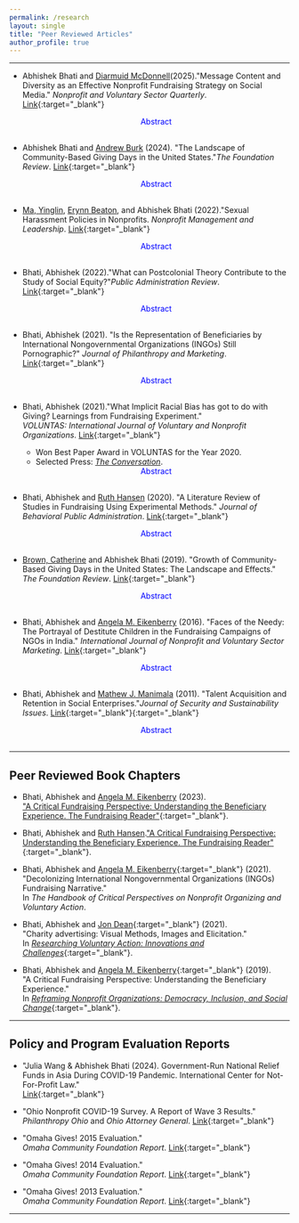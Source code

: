 ```yaml
---
permalink: /research
layout: single
title: "Peer Reviewed Articles"
author_profile: true
---
```


___
<!-- I am interested in understanding how to further democratize nonprofit and civil society organizations by giving voice to marginalized communities and increasing their effectiveness in solving complex problems arising from both government and market failures. 

My current research focuses on how growing competition to attract new donations affects nonprofits’ fundraising strategies, including social media use for attracting and retaining donors and its effects on their organizational structure and relationships with beneficiaries.

<!-- <iframe src="https://player.vimeo.com/video/789853477?h=adbbe25ef6&autoplay=1" width="350" height="200" frameborder="0" allow="autoplay; fullscreen" allowfullscreen></iframe> -->

<!-- ## Peer Reviewed Articles -->

- Abhishek Bhati and [Diarmuid McDonnell](https://scholar.google.com/citations?user=TaR1F1QAAAAJ&hl=en)(2025)."Message Content and Diversity as an Effective Nonprofit Fundraising Strategy on Social Media." *Nonprofit and Voluntary Sector Quarterly*. [Link](https://journals.sagepub.com/doi/abs/10.1177/08997640241303920){:target="_blank"}
  <details>
  <summary style="list-style: none; cursor: pointer;">
    <span class="btn btn--info" style="width: 100%; display: block; text-align: center; margin-bottom: 1rem; color : blue">
      Abstract
    </span>
  </summary>
  <div class="notice--info">
    <p>This article explores the relationship between solicitation messages posted by nonprofit organizations on their Facebook profile and attracting donations during online fundraising events. Recent studies suggest that certain types of messages are more effective at spurring donors to give, but the evidence base is founded mainly on experimental designs. We use observational data for 752 nonprofits that participated in one or both of the Omaha Gives fundraising events in 2015 and 2020. Using the total amount of money donated to each organization as our outcome, we find nonprofits that post more diverse solicitation messages raise more money during online fundraising events. Consistent with previous studies, social media network size and activity (likes, posts, and shares) are once again important factors in explaining fundraising success. Our results provide deeper insights into the nuances of social media strategies for attracting donors and raising funds.</p>
  </div>
  </details>


- Abhishek Bhati and [Andrew Burk](https://www.unomaha.educollege-of-public-affairs-and-community-service/public-administration/research-centers/digital-governance-and-analytics-lab/staff/andrew.php) (2024). "The Landscape of Community-Based Giving Days in the United States."*The Foundation Review*. [Link](https://scholarworks.gvsu.edu/cgi/viewcontent.cgi?article=1674&context=tfr){:target="_blank"}
  <details>
  <summary style="list-style: none; cursor: pointer;">
    <span class="btn btn--info" style="width: 100%; display: block; text-align: center; margin-bottom: 1rem; color : blue">
      Abstract
    </span>
  </summary>
  <div class="notice--info">
    <p> No abstract here</p>
  </div>
  </details>


- [Ma, Yinglin](https://government.eku.edu/people/ma), [Erynn Beaton](https://glenn.osu.edu/erynn-beaton), and Abhishek Bhati (2022)."Sexual Harassment Policies in Nonprofits. *Nonprofit Management and Leadership*. [Link](https://onlinelibrary.wiley.com/doi/10.1002/nml.21526){:target="_blank"}
  <details>
  <summary style="list-style: none; cursor: pointer;">
    <span class="btn btn--info" style="width: 100%; display: block; text-align: center; margin-bottom: 1rem; color : blue">
      Abstract
    </span>
  </summary>
  <div class="notice--info">
    <p>The nonprofit sector strives to be a virtuous and transparent space, one that is diverse, inclusive, and welcoming. Still, inappropriate and exclusionary behaviors can and do occur in nonprofits—one of which is sexual harassment (SXH). Currently, little research on SXH in the nonprofit sector exists, and even less is known about the steps taken by nonprofits to protect their employees and stakeholders from SXH. This study examines rates of SXH policy adoption among nonprofits and the relationship between SXH policy adoption and organizational characteristics. Drawing from a state-wide survey, we find that there is wide variation among nonprofits in their adoption of a written SXH policy. Organizations that have full-time employees, more revenue, and greater capacity are more likely to have a policy. Organizations that serve women are no more likely to have a policy; however, lesbian, gay, bisexual, and transgender-serving organizations are more likely to have a policy. We discuss the implications of these results, including the conceptualization of SXH as part of the broader issues of discrimination, harassment, and bullying in nonprofits.</p>
  </div>
  </details>

- Bhati, Abhishek (2022)."What can Postcolonial Theory Contribute to the Study of Social Equity?"*Public Administration Review*. [Link](https://onlinelibrary.wiley.com/doi/10.1111/puar.13523){:target="_blank"}
  <details>
  <summary style="list-style: none; cursor: pointer;">
    <span class="btn btn--info" style="width: 100%; display: block; text-align: center; margin-bottom: 1rem; color : blue">
      Abstract
    </span>
  </summary>
  <div class="notice--info">
    <p>There is a unanimous agreement among scholars that social equity scholarship is essential to the study of public administration. One area of weakness in the social equity literature is its inability to develop a theoretical understanding of the complexities of race, gender, and ethnicity. This viewpoint addresses the call of Pandey, Bearfield, and Hall (2022), arguing “concept of race in public administration remains woefully undertheorized” by exploring key tenets of Postcolonial theory. Postcolonial theory can bolster social equity literature by providing a much-needed theoretical framework to systematically understand the marginalization and subordination of people of color for centuries through representation, production of knowledge, and power. The postcolonial theory also challenges the portrayal of all non-White minorities as one collective hegemonic identity and, therefore, can provide a sound theoretical grounding to social equity scholarship.</p>
  </div>
  </details>

- Bhati, Abhishek (2021). "Is the Representation of Beneficiaries by International Nongovernmental Organizations (INGOs) Still Pornographic?"  *Journal of Philanthropy and Marketing*. [Link](https://doi.org/10.1002/nvsm.1722){:target="_blank"}
  <details>
  <summary style="list-style: none; cursor: pointer;">
    <span class="btn btn--info" style="width: 100%; display: block; text-align: center; margin-bottom: 1rem; color : blue">
      Abstract
    </span>
  </summary>
  <div class="notice--info">
    <p>This paper examines how beneficiaries are represented by International Nongovernmental Organizations (INGOs) to attract potential donors' attention and if such representations stereotype people of color living in developing countries. The study draws on the multi-level methodological approach to understand the content and overall meaning of 320 photos from the 32 largest INGOs operating in the United States. Findings suggest that INGOs still portray beneficiaries stereotypical and thereby reinforcing colonial narratives of “Othering” by an overwhelming representation of single mothers, infants, and girls, and few representations of men and families; and greater emphasis on deliberately positive representation.</p>
  </div>
  </details>

- Bhati, Abhishek (2021)."What Implicit Racial Bias has got to do with Giving? Learnings from Fundraising Experiment."  
  *VOLUNTAS: International Journal of Voluntary and Nonprofit Organizations*. [Link](https://link.springer.com/article/10.1007/s11266-020-00277-8){:target="_blank"}
  - Won Best Paper Award in VOLUNTAS for the Year 2020.
  - Selected Press: [*The Conversation*](https://theconversation.com/prejudice-against-people-with-darker-skin-may-make-donors-less-generous-147891).
  <details>
  <summary style="list-style: none; cursor: pointer;">
    <span class="btn btn--info" style="width: 100%; display: block; text-align: center; margin-bottom: 1rem; color : blue">
      Abstract
    </span>
  </summary>
  <div class="notice--info">
    <p>This article explores the relationship between implicit (unconscious) color bias and giving by answering the research question: How does a donor’s implicit color biases affect giving to beneficiaries living in developing countries? The study draws from a fundraising survey consisting of 750 participants measuring their implicit biases using the Skin-tone Implicit Association Test (IAT) and their willingness to give along with their sociodemographic data. The findings show higher implicit color biases reduce the probability of giving a higher donation (more than $10). The results provide important new evidence about the negative relationship between implicit color bias and giving and highlight ethical concerns regarding the portrayal of beneficiaries in fundraising advertisements..</p>
  </div>
  </details>

- Bhati, Abhishek and [Ruth Hansen](https://www.uww.edu/cobe/cobe-directory/profile?id=hansenru) (2020). "A Literature Review of Studies in Fundraising Using Experimental Methods." *Journal of Behavioral Public Administration*. [Link](https://journal-bpa.org/index.php/jbpa/article/view/129){:target="_blank"}
  <details>
  <summary style="list-style: none; cursor: pointer;">
    <span class="btn btn--info" style="width: 100%; display: block; text-align: center; margin-bottom: 1rem; color : blue">
      Abstract
    </span>
  </summary>
  <div class="notice--info">
    <p>This paper extends previous literature reviews focusing on fundraising and the mechanisms motivating charitable giving. We analyze 187 experimental research articles focusing on fundraising, published in journals across diverse disciplines between 2007-2019. Interest in studying fundraising spans many disciplines, each of which tends to focus on different aspects, supporting earlier claims that fundraising has no single academic “home.” Most of the literature focuses on two key areas: the philanthropic environment in which fundraising occurs, largely focused on potential donors’ experiences, preferences, and motivations; and testing fundraising tactics and techniques that result in different behavior by potential donors. More than 40% of the experiments were published in Economics journals. Correspondingly, topics such as warm glow and mechanisms such as lotteries, raffles, and auctions are well represented. Experimental studies largely omit the practical and the ethical considerations of fundraisers and of beneficiaries. For instance, studies focusing on the identified victim phenomenon often stereotype beneficiaries in order to foster guilt among donors and thereby increase giving. We identify several opportunities for research to examine new questions to support ethical and effective fundraising practice and nonprofit administration.</p>
  </div>
  </details>

- [Brown, Catherine](https://www.linkedin.com/in/catherine-h-brown-326b033?trk=public_profile_browsemap) and Abhishek Bhati (2019). "Growth of Community-Based Giving Days in the United States: The Landscape and Effects."  
  *The Foundation Review*. [Link](https://scholarworks.gvsu.edu/tfr/vol11/iss3/5/){:target="_blank"}
  <details>
  <summary style="list-style: none; cursor: pointer;">
    <span class="btn btn--info" style="width: 100%; display: block; text-align: center; margin-bottom: 1rem; color : blue">
      Abstract
    </span>
  </summary>
  <div class="notice--info">
    <p> Over the past decade, local and regional community foundations across the United States have adopted “giving days” as a means to build awareness, bolster community pride, and raise money for local nonprofit organizations. Despite the increasing prevalence of giving days, little scholarly research has empirically examined this phenomenon and its impact, particularly at the local and regional levels.

    To address these gaps, this article shares the findings of a study that examined similarities and differences across communities’ giving days and sought to evaluate the extent to which those days led to more giving at the community level.

    While the study found that aggregate amounts raised through giving days are increasing, the median amount raised has dropped substantially and the range is widening. Still, there was substantial growth from 2009 through 2016 in the number of giving days in the U.S., raising over $1 billion across counties, cities, and states and thereby growing philanthropy within communities.</p>
  </div>
  </details>

- Bhati, Abhishek and [Angela M. Eikenberry](https://www.unomaha.edu/college-of-public-affairs-and-community-service/public-administration/about-us/faculty-staff/angela-eikenberry.php) (2016). "Faces of the Needy: The Portrayal of Destitute Children in the Fundraising Campaigns of NGOs in India." *International Journal of Nonprofit and Voluntary Sector Marketing*. [Link](https://onlinelibrary.wiley.com/doi/abs/10.1002/nvsm.1542){:target="_blank"}
  <details>
  <summary style="list-style: none; cursor: pointer;">
    <span class="btn btn--info" style="width: 100%; display: block; text-align: center; margin-bottom: 1rem; color : blue">
      Abstract
    </span>
  </summary>
  <div class="notice--info">
    <p>This paper focuses on the portrayal of children in fundraising campaigns by nongovernmental organizations (NGOs) working in India and answers the following questions: How do children feel about their portrayal in the images of funding campaigns? How do photographers or managers/directors affiliated with NGOs view their portrayal of destitute children? The study draws on data from analysis of images, focus groups with children, and interviews with photographers and campaign managers from NGOs working in different parts of India. Findings suggest that children like to be portrayed as happy and in a “good light”, telling the whole story about their lives but that also generates awareness about hardships they face, such as child labor; NGOs face a challenge in representing beneficiaries in a good light while also showing “need” to donors; and children interviewed were unaware of the purpose of the images as a fundraising and marketing tool, raising ethical concerns.</p>
  </div>
  </details>

- Bhati, Abhishek and [Mathew J. Manimala](https://scholar.google.com/citations?user=djEa50sAAAAJ&hl=en) (2011). "Talent Acquisition and Retention in Social Enterprises."*Journal of Security and Sustainability Issues*. [Link](https://repository.iimb.ac.in/handle/2074/11723){:target="_blank"}{:target="_blank"}
  <details>
  <summary style="list-style: none; cursor: pointer;">
    <span class="btn btn--info" style="width: 100%; display: block; text-align: center; margin-bottom: 1rem; color : blue">
      Abstract
    </span>
  </summary>
  <div class="notice--info">
    <p>Over the years there has been a phenomenal growth in the number of social enterprises in India. This is partly a consequence of a new policy of the government to gradually withdraw from social development activities. The gap thus created is being filled by social enterprises. A social enterprise can be a for-profit or not-for-profit venture engaged in income-generating activities with an agenda of bringing positive change in the society. While social enterprises are engaged in the development of people, it is rather paradoxical that they experience a variety of problems with respect to the management of human resources within their enterprises. It is common knowledge that social enterprises perennially struggle with various critical human resources issues such as getting employees at low rates of compensation, providing growth opportunities for employees within the organization, retaining talent especially in the middle management, providing clearly defined roles and tasks to employees, leading to high attrition and increasing the cost of acquiring and training new employees. Thus, it becomes critical for social enterprises to think out-of-the-box and try a variety of innovative strategies to overcome these problems. This paper discusses a few such innovative HR strategies adopted by social enterprises to attract and retain talent, such as offering jobs to people with vision and value congruence, enhancing the credibility of the organization through brand building, providing opportunities for personal growth, creating a sense of ownership among employees through participation in decision making, creating sense of ownership among employees by giving equity shares, creating entrepreneurial opportunities within the organization, finding employees from among beneficiaries, attracting employees to serene lifestyle in peaceful and scenic location and providing attractive fringe benefits to the employees. Collectively these strategies seem to suggest that social enterprises adopt a 'partnership paradigm' for managing their employees.</p>
  </div>
  </details>

---

## Peer Reviewed Book Chapters
- Bhati, Abhishek and [Angela M. Eikenberry](https://publicpolicy.uconn.edu/person/angela-eikenberry/) (2023).  
  ["A Critical Fundraising Perspective: Understanding the Beneficiary Experience. The Fundraising Reader"](https://www.taylorfrancis.com/chapters/edit/10.4324/9781003145936-69/critical-fundraising-perspective-understanding-beneficiary-experience-abhishek-bhati-angela-eikenberry){:target="_blank"}.

- Bhati, Abhishek and [Ruth Hansen](2023).["A Critical Fundraising Perspective: Understanding the Beneficiary Experience. The Fundraising Reader"](https://www.taylorfrancis.com/chapters/edit/10.4324/9781003145936-69/critical-fundraising-perspective-understanding-beneficiary-experience-abhishek-bhati-angela-eikenberry){:target="_blank"}.

- Bhati, Abhishek and [Angela M. Eikenberry](https://www.unomaha.edu/college-of-public-affairs-and-community-service/public-administration/about-us/faculty-staff/angela-eikenberry.php){:target="_blank"} (2021).  
  "Decolonizing International Nongovernmental Organizations (INGOs) Fundraising Narrative."  
  In *The Handbook of Critical Perspectives on Nonprofit Organizing and Voluntary Action*.

- Bhati, Abhishek and [Jon Dean](https://www.shu.ac.uk/about-us/our-people/staff-profiles/jon-dean){:target="_blank"} (2021).  
  "Charity advertising: Visual Methods, Images and Elicitation."  
  In [*Researching Voluntary Action: Innovations and Challenges*](https://policy.bristoluniversitypress.co.uk/researching-voluntary-action){:target="_blank"}.

- Bhati, Abhishek and [Angela M. Eikenberry](https://www.unomaha.edu/college-of-public-affairs-and-community-service/public-administration/about-us/faculty-staff/angela-eikenberry.php){:target="_blank"} (2019).  
  "A Critical Fundraising Perspective: Understanding the Beneficiary Experience."  
  In [*Reframing Nonprofit Organizations: Democracy, Inclusion, and Social Change*](https://reframingnonprofits.wordpress.com/){:target="_blank"}.

---

## Policy and Program Evaluation Reports

- "Julia Wang & Abhishek Bhati (2024). Government-Run National Relief Funds in Asia During COVID-19 Pandemic. International Center for Not-For-Profit Law."  
   [Link](https://www.icnl.org/wp-content/uploads/Covid-relief-funds-in-Asia-report-final-v2.pdf){:target="_blank"}

- "Ohio Nonprofit COVID-19 Survey. A Report of Wave 3 Results."  
  *Philanthropy Ohio* and *Ohio Attorney General*. [Link](https://charitable.ohioago.gov/getattachment/7968d302-9358-4ba9-b3f6-3c825312a2d1/Ohio-Nonprofit-COVID-19-Survey-Wave-3-Report){:target="_blank"}

- "Omaha Gives! 2015 Evaluation."  
  *Omaha Community Foundation Report*. [Link](https://www.dropbox.com/s/7j5k9drpbmqxm79/OG-15-Eval%20Report.pdf?dl=0){:target="_blank"}

- "Omaha Gives! 2014 Evaluation."  
  *Omaha Community Foundation Report*. [Link](https://www.dropbox.com/s/vfprix1l03s24gk/OG-14%20Eval%20Report.pdf?dl=0){:target="_blank"}

- "Omaha Gives! 2013 Evaluation."  
  *Omaha Community Foundation Report*. [Link](https://www.dropbox.com/s/0cym27opyb7jj91/OG-13%20Eval%20Report.pdf?dl=0){:target="_blank"}

---

<!-- ## Additional Profiles

Please see my [ResearchGate](https://www.researchgate.net/profile/Abhishek_Bhati4) and [Google Scholar](https://scholar.google.com/citations?user=heN16qUAAAAJ&hl=en) profiles. -->


